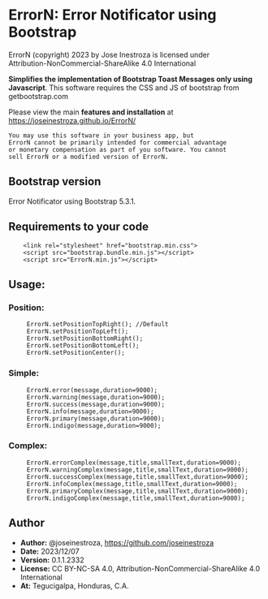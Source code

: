 
# ErrorN: Error Notificator using Bootstrap
ErrorN (copyright) 2023 by Jose Inestroza is licensed under  
Attribution-NonCommercial-ShareAlike 4.0 International 

**Simplifies the implementation of Bootstrap Toast Messages only using Javascript**.
This software requires the CSS and JS of bootstrap from getbootstrap.com

Please view the main **features and installation** at https://joseinestroza.github.io/ErrorN/

```
You may use this software in your business app, but 
ErrorN cannot be primarily intended for commercial advantage 
or monetary compensation as part of you software. You cannot
sell ErrorN or a modified version of ErrorN.
```

## Bootstrap version
Error Notificator using Bootstrap 5.3.1.

## Requirements to your code

```
    <link rel="stylesheet" href="bootstrap.min.css">
    <script src="bootstrap.bundle.min.js"></script>
    <script src="ErrorN.min.js"></script>
```

## Usage:

### Position:
```
     ErrorN.setPositionTopRight(); //Default
     ErrorN.setPositionTopLeft();
     ErrorN.setPositionBottomRight();
     ErrorN.setPositionBottomLeft();
     ErrorN.setPositionCenter();
```

### Simple:
```
     ErrorN.error(message,duration=9000);
     ErrorN.warning(message,duration=9000);
     ErrorN.success(message,duration=9000);
     ErrorN.info(message,duration=9000);
     ErrorN.primary(message,duration=9000);
     ErrorN.indigo(message,duration=9000);
```

### Complex:
```
     ErrorN.errorComplex(message,title,smallText,duration=9000);
     ErrorN.warningComplex(message,title,smallText,duration=9000);
     ErrorN.successComplex(message,title,smallText,duration=9000);
     ErrorN.infoComplex(message,title,smallText,duration=9000);
     ErrorN.primaryComplex(message,title,smallText,duration=9000);
     ErrorN.indigoComplex(message,title,smallText,duration=9000);
```

## Author
- **Author:** @joseinestroza, https://github.com/joseinestroza
- **Date:** 2023/12/07
- **Version:** 0.1.1.2332
- **License:** CC BY-NC-SA 4.0, Attribution-NonCommercial-ShareAlike 4.0 International
- **At:** Tegucigalpa, Honduras, C.A.